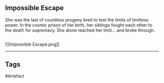 ## Impossible Escape
She was the last of countless progeny bred to test the limits of limitless power.
In the cosmic prison of her birth, her siblings fought each other to the death
for supremacy. She alone reached her limit... and broke through.
## 
![[Impossible Escape.png]]

---
## Tags
#Artefact